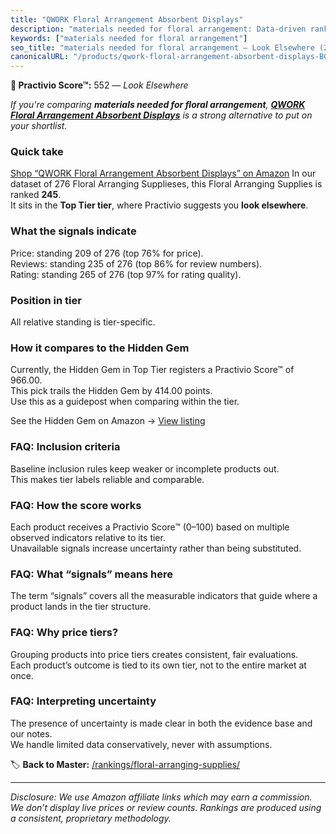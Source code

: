 ```yaml
---
title: "QWORK Floral Arrangement Absorbent Displays"
description: "materials needed for floral arrangement: Data-driven ranking using the Practivio Score™. Positioned by quality, value, demand, findability, momentum."
keywords: ["materials needed for floral arrangement"]
seo_title: "materials needed for floral arrangement — Look Elsewhere (2025)"
canonicalURL: "/products/qwork-floral-arrangement-absorbent-displays-B0DLGLB7W4/"
---
```


**🚫 Practivio Score™:** 552 — _Look Elsewhere_


*If you're comparing **materials needed for floral arrangement**, **[QWORK Floral Arrangement Absorbent Displays](https://www.amazon.com/dp/B0DLGLB7W4?tag=practivio-20)** is a strong alternative to put on your shortlist.*
### Quick take
[Shop “QWORK Floral Arrangement Absorbent Displays” on Amazon](https://www.amazon.com/dp/B0DLGLB7W4?tag=practivio-20)
In our dataset of 276 Floral Arranging Supplieses, this Floral Arranging Supplies is ranked **245**.  
It sits in the **Top Tier tier**, where Practivio suggests you **look elsewhere**.

### What the signals indicate
Price: standing 209 of 276 (top 76% for price).  
Reviews: standing 235 of 276 (top 86% for review numbers).  
Rating: standing 265 of 276 (top 97% for rating quality).  

### Position in tier
All relative standing is tier-specific.

### How it compares to the Hidden Gem
Currently, the Hidden Gem in Top Tier registers a Practivio Score™ of 966.00.  
This pick trails the Hidden Gem by 414.00 points.  
Use this as a guidepost when comparing within the tier.  

See the Hidden Gem on Amazon → [View listing](https://www.amazon.com/dp/B0C3BD3STT?tag=practivio-20)

### FAQ: Inclusion criteria
Baseline inclusion rules keep weaker or incomplete products out.  
This makes tier labels reliable and comparable.

### FAQ: How the score works
Each product receives a Practivio Score™ (0–100) based on multiple observed indicators relative to its tier.  
Unavailable signals increase uncertainty rather than being substituted.

### FAQ: What “signals” means here
The term “signals” covers all the measurable indicators that guide where a product lands in the tier structure.

### FAQ: Why price tiers?
Grouping products into price tiers creates consistent, fair evaluations.  
Each product’s outcome is tied to its own tier, not to the entire market at once.

### FAQ: Interpreting uncertainty
The presence of uncertainty is made clear in both the evidence base and our notes.  
We handle limited data conservatively, never with assumptions.


🏷️ **Back to Master:** [/rankings/floral-arranging-supplies/](/rankings/floral-arranging-supplies/)

---
_Disclosure: We use Amazon affiliate links which may earn a commission. We don’t display live prices or review counts. Rankings are produced using a consistent, proprietary methodology._
